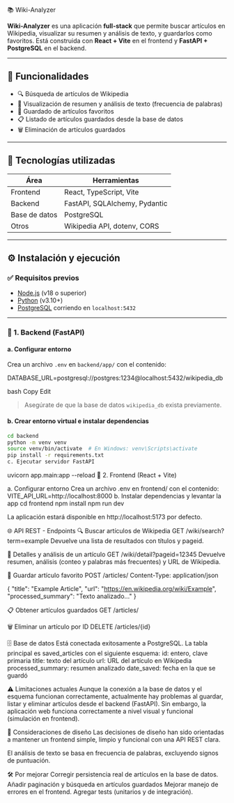 📚 Wiki-Analyzer

**Wiki-Analyzer** es una aplicación **full-stack** que permite buscar artículos en Wikipedia, visualizar su resumen y análisis de texto, y guardarlos como favoritos. Está construida con **React + Vite** en el frontend y **FastAPI + PostgreSQL** en el backend.

---

## 🚀 Funcionalidades

- 🔍 Búsqueda de artículos de Wikipedia
- 📄 Visualización de resumen y análisis de texto (frecuencia de palabras)
- 💾 Guardado de artículos favoritos
- 📋 Listado de artículos guardados desde la base de datos
- 🗑️ Eliminación de artículos guardados

---

## 🧱 Tecnologías utilizadas

| Área       | Herramientas                                     |
|------------|--------------------------------------------------|
| Frontend   | React, TypeScript, Vite                          |
| Backend    | FastAPI, SQLAlchemy, Pydantic                    |
| Base de datos | PostgreSQL                                   |
| Otros      | Wikipedia API, dotenv, CORS                      |

---

## ⚙️ Instalación y ejecución

### ✅ Requisitos previos

- [Node.js](https://nodejs.org/) (v18 o superior)
- [Python](https://www.python.org/) (v3.10+)
- [PostgreSQL](https://www.postgresql.org/) corriendo en `localhost:5432`

---

### 🔧 1. Backend (FastAPI)

#### a. Configurar entorno

Crea un archivo `.env` en `backend/app/` con el contenido:

DATABASE_URL=postgresql://postgres:1234@localhost:5432/wikipedia_db

bash
Copy
Edit

> Asegúrate de que la base de datos `wikipedia_db` exista previamente.

#### b. Crear entorno virtual e instalar dependencias

```bash
cd backend
python -m venv venv
source venv/bin/activate  # En Windows: venv\Scripts\activate
pip install -r requirements.txt
c. Ejecutar servidor FastAPI
```

uvicorn app.main:app --reload
🔧 2. Frontend (React + Vite)



a. Configurar entorno
Crea un archivo .env en frontend/ con el contenido:
VITE_API_URL=http://localhost:8000
b. Instalar dependencias y levantar la app
cd frontend
npm install
npm run dev

La aplicación estará disponible en http://localhost:5173 por defecto.

🌐 API REST - Endpoints
🔍 Buscar artículos de Wikipedia
GET /wiki/search?term=example
Devuelve una lista de resultados con títulos y pageid.

📄 Detalles y análisis de un artículo
GET /wiki/detail?pageid=12345
Devuelve resumen, análisis (conteo y palabras más frecuentes) y URL de Wikipedia.

💾 Guardar artículo favorito
POST /articles/
Content-Type: application/json

{
  "title": "Example Article",
  "url": "https://en.wikipedia.org/wiki/Example",
  "processed_summary": "Texto analizado..."
}

📋 Obtener artículos guardados
GET /articles/

🗑️ Eliminar un artículo por ID
DELETE /articles/{id}

🗄️ Base de datos
Está conectada exitosamente a PostgreSQL. La tabla principal es saved_articles con el siguiente esquema:
id: entero, clave primaria
title: texto del artículo
url: URL del artículo en Wikipedia
processed_summary: resumen analizado
date_saved: fecha en la que se guardó

⚠️ Limitaciones actuales
Aunque la conexión a la base de datos y el esquema funcionan correctamente, actualmente hay problemas al guardar, listar y eliminar artículos desde el backend (FastAPI). Sin embargo, la aplicación web funciona correctamente a nivel visual y funcional (simulación en frontend).

📌 Consideraciones de diseño
Las decisiones de diseño han sido orientadas a mantener un frontend simple, limpio y funcional con una API REST clara.

El análisis de texto se basa en frecuencia de palabras, excluyendo signos de puntuación.


🛠️ Por mejorar
Corregir persistencia real de artículos en la base de datos.
Añadir paginación y búsqueda en artículos guardados
Mejorar manejo de errores en el frontend.
Agregar tests (unitarios y de integración).

